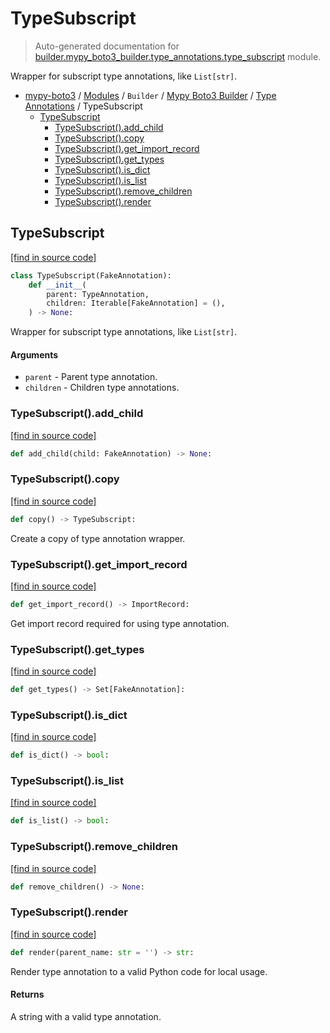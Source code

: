 # TypeSubscript

> Auto-generated documentation for [builder.mypy_boto3_builder.type_annotations.type_subscript](https://github.com/vemel/mypy_boto3/blob/master/builder/mypy_boto3_builder/type_annotations/type_subscript.py) module.

Wrapper for subscript type annotations, like `List[str]`.

- [mypy-boto3](../../../README.md#mypy_boto3) / [Modules](../../../MODULES.md#mypy-boto3-modules) / `Builder` / [Mypy Boto3 Builder](../index.md#mypy-boto3-builder) / [Type Annotations](index.md#type-annotations) / TypeSubscript
    - [TypeSubscript](#typesubscript)
        - [TypeSubscript().add_child](#typesubscriptadd_child)
        - [TypeSubscript().copy](#typesubscriptcopy)
        - [TypeSubscript().get_import_record](#typesubscriptget_import_record)
        - [TypeSubscript().get_types](#typesubscriptget_types)
        - [TypeSubscript().is_dict](#typesubscriptis_dict)
        - [TypeSubscript().is_list](#typesubscriptis_list)
        - [TypeSubscript().remove_children](#typesubscriptremove_children)
        - [TypeSubscript().render](#typesubscriptrender)

## TypeSubscript

[[find in source code]](https://github.com/vemel/mypy_boto3/blob/master/builder/mypy_boto3_builder/type_annotations/type_subscript.py#L13)

```python
class TypeSubscript(FakeAnnotation):
    def __init__(
        parent: TypeAnnotation,
        children: Iterable[FakeAnnotation] = (),
    ) -> None:
```

Wrapper for subscript type annotations, like `List[str]`.

#### Arguments

- `parent` - Parent type annotation.
- `children` - Children type annotations.

### TypeSubscript().add_child

[[find in source code]](https://github.com/vemel/mypy_boto3/blob/master/builder/mypy_boto3_builder/type_annotations/type_subscript.py#L59)

```python
def add_child(child: FakeAnnotation) -> None:
```

### TypeSubscript().copy

[[find in source code]](https://github.com/vemel/mypy_boto3/blob/master/builder/mypy_boto3_builder/type_annotations/type_subscript.py#L68)

```python
def copy() -> TypeSubscript:
```

Create a copy of type annotation wrapper.

### TypeSubscript().get_import_record

[[find in source code]](https://github.com/vemel/mypy_boto3/blob/master/builder/mypy_boto3_builder/type_annotations/type_subscript.py#L44)

```python
def get_import_record() -> ImportRecord:
```

Get import record required for using type annotation.

### TypeSubscript().get_types

[[find in source code]](https://github.com/vemel/mypy_boto3/blob/master/builder/mypy_boto3_builder/type_annotations/type_subscript.py#L50)

```python
def get_types() -> Set[FakeAnnotation]:
```

### TypeSubscript().is_dict

[[find in source code]](https://github.com/vemel/mypy_boto3/blob/master/builder/mypy_boto3_builder/type_annotations/type_subscript.py#L62)

```python
def is_dict() -> bool:
```

### TypeSubscript().is_list

[[find in source code]](https://github.com/vemel/mypy_boto3/blob/master/builder/mypy_boto3_builder/type_annotations/type_subscript.py#L65)

```python
def is_list() -> bool:
```

### TypeSubscript().remove_children

[[find in source code]](https://github.com/vemel/mypy_boto3/blob/master/builder/mypy_boto3_builder/type_annotations/type_subscript.py#L56)

```python
def remove_children() -> None:
```

### TypeSubscript().render

[[find in source code]](https://github.com/vemel/mypy_boto3/blob/master/builder/mypy_boto3_builder/type_annotations/type_subscript.py#L31)

```python
def render(parent_name: str = '') -> str:
```

Render type annotation to a valid Python code for local usage.

#### Returns

A string with a valid type annotation.
